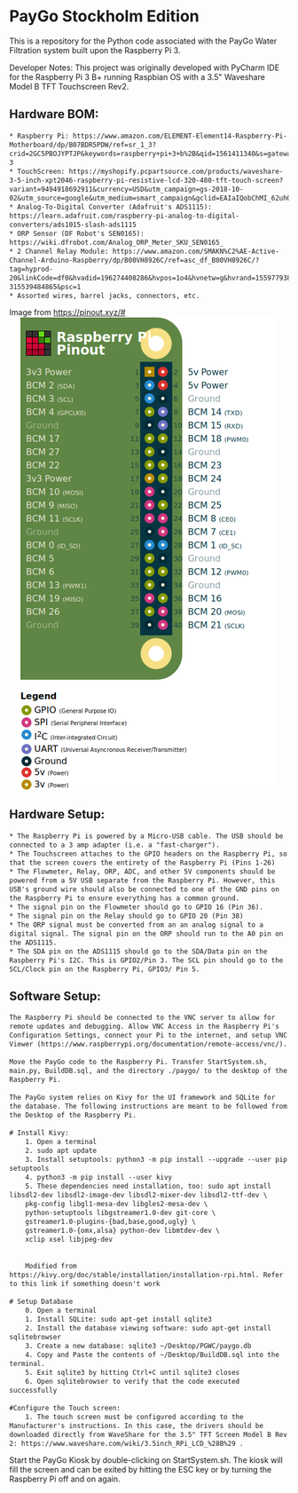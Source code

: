 # PayGo Stockholm Edition

This is a repository for the Python code associated with the PayGo Water Filtration system built upon the Raspberry Pi 3.

Developer Notes: This project was originally developed with PyCharm IDE for the Raspberry Pi 3 B+ running Raspbian OS with a 3.5" Waveshare Model B TFT Touchscreen Rev2. 

## Hardware BOM:
    * Raspberry Pi: https://www.amazon.com/ELEMENT-Element14-Raspberry-Pi-Motherboard/dp/B07BDR5PDW/ref=sr_1_3?crid=2GC5PBOJYPTJP&keywords=raspberry+pi+3+b%2B&qid=1561411340&s=gateway&sprefix=raspberry%2Caps%2C215&sr=8-3
    * TouchScreen: https://myshopify.pcpartsource.com/products/waveshare-3-5-inch-xpt2046-raspberry-pi-resistive-lcd-320-480-tft-touch-screen?variant=9494918692911&currency=USD&utm_campaign=gs-2018-10-02&utm_source=google&utm_medium=smart_campaign&gclid=EAIaIQobChMI_62uhOeC4wIVCiSGCh35FgVLEAkYAiABEgKkCfD_BwE
    * Analog-To-Digital Converter (Adafruit's ADS1115): https://learn.adafruit.com/raspberry-pi-analog-to-digital-converters/ads1015-slash-ads1115
    * ORP Sensor (DF Robot's SEN0165): https://wiki.dfrobot.com/Analog_ORP_Meter_SKU_SEN0165_
    * 2 Channel Relay Module: https://www.amazon.com/SMAKN%C2%AE-Active-Channel-Arduino-Raspberry/dp/B00VH8926C/ref=asc_df_B00VH8926C/?tag=hyprod-20&linkCode=df0&hvadid=196274408286&hvpos=1o4&hvnetw=g&hvrand=1559779387324966882&hvpone=&hvptwo=&hvqmt=&hvdev=c&hvdvcmdl=&hvlocint=&hvlocphy=9011447&hvtargid=pla-315539484865&psc=1
    * Assorted wires, barrel jacks, connectors, etc.
    
Image from https://pinout.xyz/#
![](documentation/GPIO.png)

## Hardware Setup:
    * The Raspberry Pi is powered by a Micro-USB cable. The USB should be connected to a 3 amp adapter (i.e. a "fast-charger"). 
    * The Touchscreen attaches to the GPIO headers on the Raspberry Pi, so that the screen covers the entirety of the Raspberry Pi (Pins 1-26)
    * The Flowmeter, Relay, ORP, ADC, and other 5V components should be powered from a 5V USB separate from the Raspberry Pi. However, this USB's ground wire should also be connected to one of the GND pins on the Raspberry Pi to ensure everything has a common ground.
    * The signal pin on the Flowmeter should go to GPIO 16 (Pin 36).
    * The signal pin on the Relay should go to GPIO 20 (Pin 38)
    * The ORP signal must be converted from an an analog signal to a digital signal. The signal pin on the ORP should run to the A0 pin on the ADS1115.
    * The SDA pin on the ADS1115 should go to the SDA/Data pin on the Raspberry Pi's I2C. This is GPIO2/Pin 3. The SCL pin should go to the SCL/Clock pin on the Raspberry Pi, GPIO3/ Pin 5.

## Software Setup:
    The Raspberry Pi should be connected to the VNC server to allow for remote updates and debugging. Allow VNC Access in the Raspberry Pi's Configuration Settings, connect your Pi to the internet, and setup VNC Viewer (https://www.raspberrypi.org/documentation/remote-access/vnc/).
    
    Move the PayGo code to the Raspberry Pi. Transfer StartSystem.sh, main.py, BuildDB.sql, and the directory ./paygo/ to the desktop of the Raspberry Pi.
    
    The PayGo system relies on Kivy for the UI framework and SQLite for the database. The following instructions are meant to be followed from the Desktop of the Raspberry Pi.
    
    # Install Kivy:
        1. Open a terminal
        2. sudo apt update
        3. Install setuptools: python3 -m pip install --upgrade --user pip setuptools
        4. python3 -m pip install --user kivy
        5. These dependencies need installation, too: sudo apt install libsdl2-dev libsdl2-image-dev libsdl2-mixer-dev libsdl2-ttf-dev \
        pkg-config libgl1-mesa-dev libgles2-mesa-dev \
        python-setuptools libgstreamer1.0-dev git-core \
        gstreamer1.0-plugins-{bad,base,good,ugly} \
        gstreamer1.0-{omx,alsa} python-dev libmtdev-dev \
        xclip xsel libjpeg-dev


        Modified from https://kivy.org/doc/stable/installation/installation-rpi.html. Refer to this link if something doesn't work
    
    # Setup Database
        0. Open a terminal
        1. Install SQLite: sudo apt-get install sqlite3
        2. Install the database viewing software: sudo apt-get install sqlitebrowser
        3. Create a new database: sqlite3 ~/Desktop/PGWC/paygo.db
        4. Copy and Paste the contents of ~/Desktop/BuildDB.sql into the terminal.
        5. Exit sqlite3 by hitting Ctrl+C until sqlite3 closes
        6. Open sqlitebrowser to verify that the code executed successfully
        
    #Configure the Touch screen:
        1. The touch screen must be configured according to the Manufacturer's instructions. In this case, the drivers should be downloaded directly from WaveShare for the 3.5" TFT Screen Model B Rev 2: https://www.waveshare.com/wiki/3.5inch_RPi_LCD_%28B%29 . 

    
Start the PayGo Kiosk by double-clicking on StartSystem.sh. The kiosk will fill the screen and can be exited by hitting the ESC key or by turning the Raspberry Pi off and on again.

